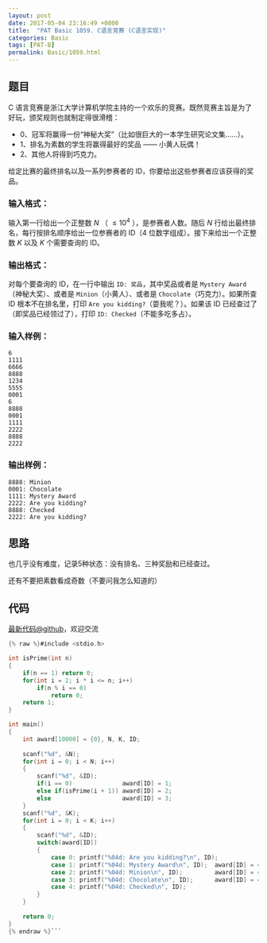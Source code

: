 ```yaml
---
layout: post
date: 2017-05-04 23:16:49 +0800
title:  "PAT Basic 1059. C语言竞赛 (C语言实现)"
categories: Basic
tags: [PAT-B]
permalink: Basic/1059.html
---
```


## 题目

C 语言竞赛是浙江大学计算机学院主持的一个欢乐的竞赛。既然竞赛主旨是为了好玩，颁奖规则也就制定得很滑稽：

  * 0、冠军将赢得一份“神秘大奖”（比如很巨大的一本学生研究论文集……）。
  * 1、排名为素数的学生将赢得最好的奖品 —— 小黄人玩偶！
  * 2、其他人将得到巧克力。

给定比赛的最终排名以及一系列参赛者的 ID，你要给出这些参赛者应该获得的奖品。

### 输入格式：

输入第一行给出一个正整数 $N$ （ $\le 10^4$ ），是参赛者人数。随后 $N$ 行给出最终排名，每行按排名顺序给出一位参赛者的 ID（4
位数字组成）。接下来给出一个正整数 $K$ 以及 $K$ 个需要查询的 ID。

### 输出格式：

对每个要查询的 ID，在一行中输出 `ID: 奖品`，其中奖品或者是 `Mystery Award`（神秘大奖）、或者是 `Minion`（小黄人）、或者是
`Chocolate`（巧克力）。如果所查 ID 根本不在排名里，打印 `Are you kidding?`（耍我呢？）。如果该 ID
已经查过了（即奖品已经领过了），打印 `ID: Checked`（不能多吃多占）。

### 输入样例：

    
    
    6
    1111
    6666
    8888
    1234
    5555
    0001
    6
    8888
    0001
    1111
    2222
    8888
    2222
    

### 输出样例：

    
    
    8888: Minion
    0001: Chocolate
    1111: Mystery Award
    2222: Are you kidding?
    8888: Checked
    2222: Are you kidding?
    



## 思路

也几乎没有难度，记录5种状态：没有排名、三种奖励和已经查过。

还有不要把素数看成奇数（不要问我怎么知道的）

## 代码

[最新代码@github](https://github.com/OliverLew/PAT/blob/master/PATBasic/1059.c)，欢迎交流
```c
{% raw %}#include <stdio.h>

int isPrime(int n)
{
    if(n == 1) return 0;
    for(int i = 2; i * i <= n; i++)
        if(n % i == 0)
            return 0;
    return 1;
}

int main()
{
    int award[10000] = {0}, N, K, ID;
    
    scanf("%d", &N);
    for(int i = 0; i < N; i++)
    {
        scanf("%d", &ID);
        if(i == 0)              award[ID] = 1;
        else if(isPrime(i + 1)) award[ID] = 2;
        else                    award[ID] = 3;
    }
    scanf("%d", &K);
    for(int i = 0; i < K; i++)
    {
        scanf("%d", &ID);
        switch(award[ID])
        {
            case 0: printf("%04d: Are you kidding?\n", ID);               break;
            case 1: printf("%04d: Mystery Award\n", ID);  award[ID] = 4;  break;
            case 2: printf("%04d: Minion\n", ID);         award[ID] = 4;  break;
            case 3: printf("%04d: Chocolate\n", ID);      award[ID] = 4;  break;
            case 4: printf("%04d: Checked\n", ID);                        break;
        }
    }
    
    return 0;
}
{% endraw %}```